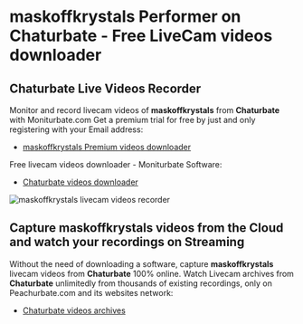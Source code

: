# maskoffkrystals Performer on Chaturbate - Free LiveCam videos downloader

## Chaturbate Live Videos Recorder

Monitor and record livecam videos of **maskoffkrystals** from **Chaturbate** with Moniturbate.com
Get a premium trial for free by just and only registering with your Email address:
* [maskoffkrystals Premium videos downloader](https://moniturbate.com/request-demo-licence-key.html)

Free livecam videos downloader - Moniturbate Software:
* [Chaturbate videos downloader](https://moniturbate.com/moniturbate-download-software.html)

![maskoffkrystals livecam videos recorder](https://peachurnet.com/templates/moniturbate-software.png)


## Capture maskoffkrystals videos from the Cloud and watch your recordings on Streaming

Without the need of downloading a software, capture **maskoffkrystals** livecam videos from **Chaturbate** 100% online.
Watch Livecam archives from **Chaturbate** unlimitedly from thousands of existing recordings, only on Peachurbate.com and its websites network:
* [Chaturbate videos archives](https://peachurnet.com/)